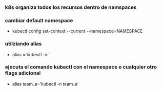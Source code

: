 ### k8s organiza todos los recursos dentro de namspaces

### cambiar default namespace
* kubectl config set-context --current --namespace=NAMESPACE
### utilziando alias
* alias <ALIAS>='kubectl -n <NAMESPACE>'
### ejecuta el comando kubectl con el namespace o cualquier otro flags adicional
* alias team_a='kubectl -n team_a'